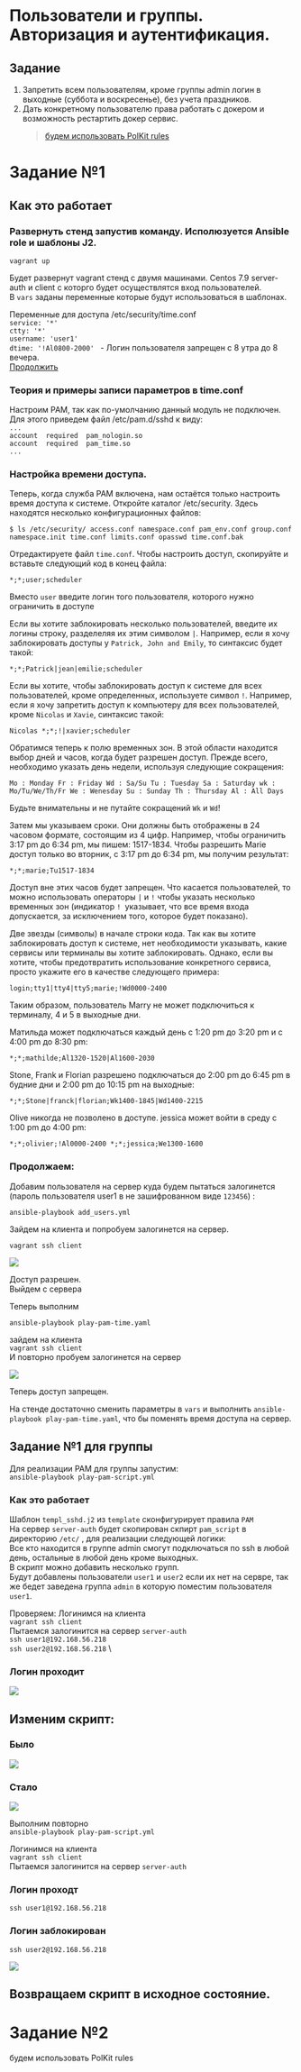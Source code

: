 # Пользователи и группы. Авторизация и аутентификация.

## Задание
1. Запретить всем пользователям, кроме группы admin логин в выходные (суббота и воскресенье), без учета праздников.
2. Дать конкретному пользователю права работать с докером и возможность рестартить докер сервис.
    > [будем использовать PolKit rules](https://github.com/vedoff/auth_user_group/blob/main/README.md#%D0%B7%D0%B0%D0%B4%D0%B0%D0%BD%D0%B8%D0%B5-2)

# Задание №1
## Как это работает
### Развернуть стенд запустив команду. Исполюзуется Ansible role и шаблоны J2.
    vagrant up
Будет развернут vagrant стенд с двумя машинами. Centos 7.9 server-auth и client с которго будет осуществлятся вход пользователей. \
В `vars` заданы переменные которые будут использоваться в шаблонах.

Переменные для доступа /etc/security/time.conf \
`service: '*' ` \
`ctty: '*' `\
`username: 'user1' `\
`dtime: '!Al0800-2000' ` - Логин пользователя запрещен с 8 утра до 8 вечера. \
[Продолжить](https://github.com/vedoff/auth_user_group/blob/main/README.md#%D0%BF%D1%80%D0%BE%D0%B4%D0%BE%D0%BB%D0%B6%D0%B0%D0%B5%D0%BC)
### Теория и примеры записи параметров в time.conf

Настроим PAM, так как по-умолчанию данный модуль не подключен. \
Для этого приведем файл /etc/pam.d/sshd к виду: \
`...` \
`account  required  pam_nologin.so` \
`account  required  pam_time.so` \
`...`

### Настройка времени доступа.

Теперь, когда служба PAM включена, нам остаётся только настроить время доступа к системе. Откройте каталог /etc/security. Здесь находятся несколько конфигурационных файлов:

`$ ls /etc/security/ access.conf namespace.conf pam_env.conf group.conf namespace.init time.conf limits.conf opasswd time.conf.bak`

Отредактируете файл `time.conf`. Чтобы настроить доступ, скопируйте и вставьте следующий код в конец файла:

`*;*;user;scheduler`

Вместо `user` введите логин того пользователя, которого нужно ограничить в доступе

Если вы хотите заблокировать несколько пользователей, введите их логины строку, разделеляя их этим символом `|`. Например, если я хочу заблокировать доступы у `Patrick, John and Emily`, то синтаксис будет такой:

`*;*;Patrick|jean|emilie;scheduler` 

Если вы хотите, чтобы заблокировать доступ к системе для всех пользователей, кроме определенных, используете символ `!`. Например, если я хочу запретить доступ к компьютеру для всех пользователей, кроме `Nicolas` и `Xavie`, синтаксис такой:

`Nicolas *;*;!|xavier;scheduler `

Обратимся теперь к полю временных зон. В этой области находится выбор дней и часов, когда будет разрешен доступ. Прежде всего, необходимо указать день недели, используя следующие сокращения:

`Mo : Monday Fr : Friday Wd : Sa/Su Tu : Tuesday Sa : Saturday wk : Mo/Tu/We/Th/Fr We : Wenesday Su : Sunday Th : Thursday Al : All Days `

Будьте внимательны и не путайте сокращений `Wk` и `Wd`!

Затем мы указываем сроки. Они должны быть отображены в 24 часовом формате, состоящим из 4 цифр. Например, чтобы ограничить 3:17 pm до 6:34 pm, мы пишем: 1517-1834. Чтобы разрешить Marie доступ только во вторник, с 3:17 pm до 6:34 pm, мы получим результат:

`*;*;marie;Tu1517-1834 `

Доступ вне этих часов будет запрещен. Что касается пользователей, то можно использовать операторы `|` и `!` чтобы указать несколько временных зон (индикатор `! `указывает, что все время входа допускается, за исключением того, которое будет показано).

Две звезды (символы) в начале строки кода. Так как вы хотите заблокировать доступ к системе, нет необходимости указывать, какие сервисы или терминалы вы хотите заблокировать. Однако, если вы хотите, чтобы предотвратить использование конкретного сервиса, просто укажите его в качестве следующего примера:

`login;tty1|tty4|tty5;marie;!Wd0000-2400`

Таким образом, пользователь Marry не может подключиться к терминалу, 4 и 5 в выходные дни.


Матильда может подключаться каждый день с 1:20 pm до 3:20 pm и с 4:00 pm до 8:30 pm:

`*;*;mathilde;Al1320-1520|Al1600-2030` 

Stone, Frank и Florian разрешено подключаться до 2:00 pm до 6:45 pm в будние дни и 2:00 pm до 10:15 pm на выходные:

`*;*;Stone|franck|florian;Wk1400-1845|Wd1400-2215` 

Olive никогда не позволено в доступе. jessica может войти в среду с 1:00 pm до 4:00 pm:

`*;*;olivier;!Al0000-2400 *;*;jessica;We1300-1600` 

### Продолжаем:
Добавим пользователя на сервер куда будем пытаться залогинется \
(пароль пользователя user1 в не зашифрованном виде `123456`) : 

`ansible-playbook add_users.yml`

Зайдем на клиента и попробуем залогинется на сервер.

`vagrant ssh client`

![](https://github.com/vedoff/auth_user_group/blob/main/pict/Screenshot%20from%202022-01-14%2018-05-50.png)

Доступ разрешен. \
Выйдем с сервера

Теперь выполним 

`ansible-playbook play-pam-time.yaml`

зайдем на клиента \
`vagrant ssh client` \
И повторно пробуем залогинется на сервер

![](https://github.com/vedoff/auth_user_group/blob/main/pict/Screenshot%20from%202022-01-14%2020-50-25.png)

Теперь доступ запрещен.

На стенде достаточно сменить параметры в `vars` и выполнить `ansible-playbook play-pam-time.yaml`, что бы поменять время доступа на сервер.
## Задание №1 для группы
Для реализации PAM для группы запустим: \
`ansible-playbook play-pam-script.yml`
### Как это работает
Шаблон `templ_sshd.j2` из `template` сконфигурирует правила `PAM` \
На сервер `server-auth` будет скопирован скпирт `pam_script` в директорию `/etc/` , для реализации следующей логики: \
Все кто находится в группе admin смогут подключаться по ssh в любой день, остальные в любой день кроме выходных. \
В скрипт можно добавить несколько групп. \
Будут добавлены пользователи `user1` и `user2` если их нет на сервре, так же бедет заведена группа `admin` в которую поместим пользователя `user1`.

Проверяем:
Логинимся на клиента \
`vagrant ssh client` \
Пытаемся залогинится на сервер `server-auth` \
`ssh user1@192.168.56.218` \
`ssh user2@192.168.56.218` \
### Логин проходит 
![](https://github.com/vedoff/auth_user_group/blob/main/pict/Screenshot%20from%202022-01-26%2020-11-46.png)

## Изменим скрипт:
### Было
![](https://github.com/vedoff/auth_user_group/blob/main/pict/Screenshot%20from%202022-01-26%2020-20-03.png)
### Стало
![](https://github.com/vedoff/auth_user_group/blob/main/pict/Screenshot%20from%202022-01-26%2020-20-22.png)

Выполним повторно \
`ansible-playbook play-pam-script.yml `

Логинимся на клиента \
`vagrant ssh client` \
Пытаемся залогинится на сервер `server-auth` 
### Логин проходт
`ssh user1@192.168.56.218` 
### Логин заблокирован
`ssh user2@192.168.56.218` 

![](https://github.com/vedoff/auth_user_group/blob/main/pict/Screenshot%20from%202022-01-26%2020-28-23.png)

## Возвращаем скрипт в исходное состояние.

# Задание №2
будем использовать PolKit rules

